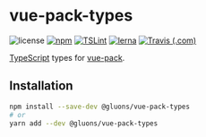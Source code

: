 # vue-pack-types
![license](https://img.shields.io/github/license/gluons/vue-pack.svg?style=flat-square)
[![npm](https://img.shields.io/npm/v/@gluons/vue-pack-types.svg?style=flat-square)](https://www.npmjs.com/package/@gluons/vue-pack-types)
[![TSLint](https://img.shields.io/badge/TSLint-gluons-15757B.svg?style=flat-square)](https://github.com/gluons/tslint-config-gluons)
[![lerna](https://img.shields.io/badge/maintained%20with-lerna-cc00ff.svg?style=flat-square)](https://lernajs.io/)
[![Travis (.com)](https://img.shields.io/travis/com/gluons/vue-pack.svg?style=flat-square)](https://travis-ci.com/gluons/vue-pack)

[TypeScript](https://www.typescriptlang.org/) types for [vue-pack](https://github.com/gluons/vue-pack).

## Installation

```bash
npm install --save-dev @gluons/vue-pack-types
# or
yarn add --dev @gluons/vue-pack-types
```
